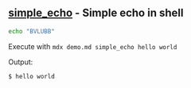 ## [simple_echo]() - Simple echo in shell

```sh
echo "BVLUBB"
```

Execute with `mdx demo.md simple_echo hello world`

Output:
```
$ hello world
```
